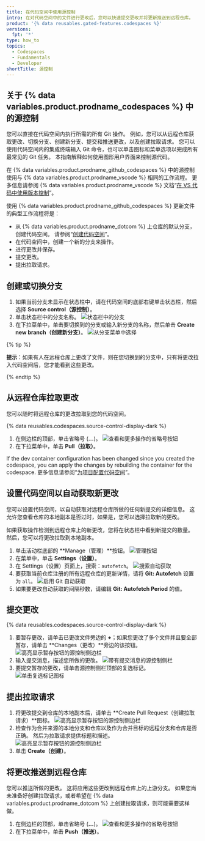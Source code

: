 ```yaml
---
title: 在代码空间中使用源控制
intro: 在对代码空间中的文件进行更改后，您可以快速提交更改并将更新推送到远程仓库。
product: '{% data reusables.gated-features.codespaces %}'
versions:
  fpt: '*'
type: how_to
topics:
  - Codespaces
  - Fundamentals
  - Developer
shortTitle: 源控制
---
```


 

## 关于 {% data variables.product.prodname_codespaces %} 中的源控制

您可以直接在代码空间内执行所需的所有 Git 操作。 例如，您可以从远程仓库获取更改、切换分支、创建新分支、提交和推送更改，以及创建拉取请求。 您可以使用代码空间内的集成终端输入 Git 命令，也可以单击图标和菜单选项以完成所有最常见的 Git 任务。 本指南解释如何使用图形用户界面来控制源代码。

在 {% data variables.product.prodname_github_codespaces %} 中的源控制使用与 {% data variables.product.prodname_vscode %} 相同的工作流程。 更多信息请参阅 {% data variables.product.prodname_vscode %} 文档“[在 VS 代码中使用版本控制](https://code.visualstudio.com/docs/editor/versioncontrol#_git-support)”。

使用 {% data variables.product.prodname_github_codespaces %} 更新文件的典型工作流程将是：

* 从 {% data variables.product.prodname_dotcom %} 上仓库的默认分支，创建代码空间。 请参阅“[创建代码空间](/codespaces/developing-in-codespaces/creating-a-codespace)”。
* 在代码空间中，创建一个新的分支来操作。
* 进行更改并保存。
* 提交更改。
* 提出拉取请求。

## 创建或切换分支

1. 如果当前分支未显示在状态栏中，请在代码空间的底部右键单击状态栏，然后选择 **Source control（源控制）**。
1. 单击状态栏中的分支名称。 ![状态栏中的分支](/assets/images/help/codespaces/branch-in-status-bar.png)
1. 在下拉菜单中，单击要切换到的分支或输入新分支的名称，然后单击 **Create new branch（创建新分支）**。 ![从分支菜单中选择](/assets/images/help/codespaces/create-new-branch.png)

{% tip %}

**提示**：如果有人在远程仓库上更改了文件，则在您切换到的分支中，只有将更改拉入代码空间后，您才能看到这些更改。

{% endtip %}

## 从远程仓库拉取更改

您可以随时将远程仓库的更改拉取到您的代码空间。

{% data reusables.codespaces.source-control-display-dark %}
1. 在侧边栏的顶部，单击省略号 (**...**)。 ![查看和更多操作的省略号按钮](/assets/images/help/codespaces/source-control-ellipsis-button.png)
1. 在下拉菜单中，单击 **Pull（拉取）**。

If the dev container configuration has been changed since you created the codespace, you can apply the changes by rebuilding the container for the codespace. 更多信息请参阅“[为项目配置代码空间](/codespaces/setting-up-your-codespace/configuring-codespaces-for-your-project#applying-changes-to-your-configuration)”。

## 设置代码空间以自动获取新更改

您可以设置代码空间，以自动获取对远程仓库所做的任何新提交的详细信息。 这允许您查看仓库的本地副本是否过时，如果是，您可以选择拉取新的更改。

如果获取操作检测到远程仓库上的新更改，您将在状态栏中看到新提交的数量。 然后，您可以将更改拉取到本地副本。

1. 单击活动栏底部的 **Manage（管理）**按钮。 ![管理按钮](/assets/images/help/codespaces/manage-button.png)
1. 在菜单中，单击 **Settings（设置）**。
1. 在 Settings（设置）页面上，搜索：`autofetch`。 ![搜索自动获取](/assets/images/help/codespaces/autofetch-search.png)
1. 要获取当前仓库注册的所有远程仓库的更新详情，请将 **Git: Autofetch** 设置为 `all`。 ![启用 Git 自动获取](/assets/images/help/codespaces/autofetch-all.png)
1. 如果要更改自动获取的间隔秒数，请编辑 **Git: Autofetch Period** 的值。

## 提交更改

{% data reusables.codespaces.source-control-display-dark %}
1. 要暂存更改，请单击已更改文件旁边的  **+**；如果您更改了多个文件并且要全部暂存，请单击 **Changes（更改）**旁边的该按钮。 ![高亮显示暂存按钮的源控制侧边栏](/assets/images/help/codespaces/codespaces-commit-stage.png)
1. 输入提交消息，描述您所做的更改。 ![带有提交消息的源控制侧栏](/assets/images/help/codespaces/codespaces-commit-commit-message.png)
1. 要提交暂存的更改，请单击源控制侧栏顶部的复选标记。 ![单击复选标记图标](/assets/images/help/codespaces/codespaces-commit-checkmark-icon.png)

## 提出拉取请求

1. 将更改提交到仓库的本地副本后，请单击 **Create Pull Request（创建拉取请求）**图标。 ![高亮显示暂存按钮的源控制侧边栏](/assets/images/help/codespaces/codespaces-commit-pr-button.png)
1. 检查作为合并来源的本地分支和仓库以及作为合并目标的远程分支和仓库是否正确。 然后为拉取请求提供标题和描述。 ![高亮显示暂存按钮的源控制侧边栏](/assets/images/help/codespaces/codespaces-commit-pr.png)
1. 单击 **Create（创建）**。

## 将更改推送到远程仓库

您可以推送所做的更改。 这将应用这些更改到远程仓库上的上游分支。 如果您尚未准备好创建拉取请求，或者希望在 {% data variables.product.prodname_dotcom %} 上创建拉取请求，则可能需要这样做。

1. 在侧边栏的顶部，单击省略号 (**...**)。 ![查看和更多操作的省略号按钮](/assets/images/help/codespaces/source-control-ellipsis-button-nochanges.png)
1. 在下拉菜单中，单击 **Push（推送）**。
